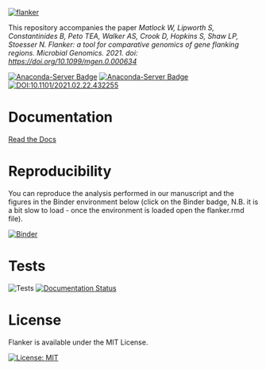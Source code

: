 [![flanker](https://github.com/wtmatlock/flanker/blob/main/docs/frontpage.png)](https://flanker.readthedocs.io/en/latest/ "Read the Docs")

This repository accompanies the paper *Matlock W, Lipworth S, Constantinides B, Peto TEA, Walker AS, Crook D, Hopkins S, Shaw LP, Stoesser N.
                                       Flanker: a tool for comparative genomics of gene flanking regions.
                                       Microbial Genomics. 2021. doi: https://doi.org/10.1099/mgen.0.000634*
 
[![Anaconda-Server Badge](https://anaconda.org/bioconda/flanker/badges/downloads.svg)](https://anaconda.org/bioconda/flanker)
[![Anaconda-Server Badge](https://anaconda.org/bioconda/flanker/badges/latest_release_date.svg)](https://anaconda.org/bioconda/flanker)
[![DOI:10.1101/2021.02.22.432255](http://img.shields.io/badge/DOI-10.1101/2021.02.22.432255-<>.svg)](https://doi.org/10.1101/2021.02.22.432255)

# Documentation
[Read the Docs](https://flanker.readthedocs.io/en/latest/)

# Reproducibility
You can reproduce the analysis performed in our manuscript and the figures in the Binder environment below (click on the Binder badge, N.B. it is a bit slow to load - once the environment is loaded open the flanker.rmd file).

[![Binder](https://mybinder.org/badge_logo.svg)](https://mybinder.org/v2/gh/samlipworth/Flanker-Reproducible-Example/main?urlpath=rstudio)

 # Tests
 ![Tests](https://github.com/wtmatlock/flanker/actions/workflows/test.yml/badge.svg)
 [![Documentation Status](https://readthedocs.org/projects/flanker/badge/?version=latest)](https://flanker.readthedocs.io/en/latest/?badge=latest)
 
 # License
 Flanker is available under the MIT License.
 
 [![License: MIT](https://img.shields.io/badge/License-MIT-yellow.svg)](https://opensource.org/licenses/MIT)
